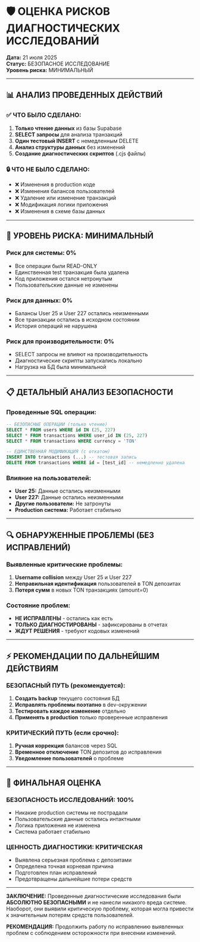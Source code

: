 # 🛡️ ОЦЕНКА РИСКОВ ДИАГНОСТИЧЕСКИХ ИССЛЕДОВАНИЙ
**Дата:** 21 июля 2025  
**Статус:** БЕЗОПАСНОЕ ИССЛЕДОВАНИЕ  
**Уровень риска:** МИНИМАЛЬНЫЙ  

---

## 📊 **АНАЛИЗ ПРОВЕДЕННЫХ ДЕЙСТВИЙ**

### ✅ **ЧТО БЫЛО СДЕЛАНО:**
1. **Только чтение данных** из базы Supabase
2. **SELECT запросы** для анализа транзакций  
3. **Один тестовый INSERT** с немедленным DELETE
4. **Анализ структуры данных** без изменений
5. **Создание диагностических скриптов** (.cjs файлы)

### 🔒 **ЧТО НЕ БЫЛО СДЕЛАНО:**
- ❌ Изменения в production коде
- ❌ Изменения балансов пользователей
- ❌ Удаление или изменение транзакций
- ❌ Модификация логики приложения
- ❌ Изменения в схеме базы данных

---

## 🎯 **УРОВЕНЬ РИСКА: МИНИМАЛЬНЫЙ**

### **Риск для системы: 0%**
- Все операции были READ-ONLY
- Единственная test транзакция была удалена
- Код приложения остался нетронутым
- Пользовательские данные не изменены

### **Риск для данных: 0%**  
- Балансы User 25 и User 227 остались неизменными
- Все транзакции остались в исходном состоянии
- История операций не нарушена

### **Риск для производительности: 0%**
- SELECT запросы не влияют на производительность
- Диагностические скрипты запускались локально
- Нагрузка на БД была минимальной

---

## 📋 **ДЕТАЛЬНЫЙ АНАЛИЗ БЕЗОПАСНОСТИ**

### **Проведенные SQL операции:**
```sql
-- БЕЗОПАСНЫЕ ОПЕРАЦИИ (только чтение)
SELECT * FROM users WHERE id IN (25, 227)
SELECT * FROM transactions WHERE user_id IN (25, 227) 
SELECT * FROM transactions WHERE currency = 'TON'

-- ЕДИНСТВЕННАЯ МОДИФИКАЦИЯ (с откатом)
INSERT INTO transactions (...) -- тестовая запись
DELETE FROM transactions WHERE id = [test_id] -- немедленно удалена
```

### **Влияние на пользователей:**
- **User 25:** Данные остались неизменными
- **User 227:** Данные остались неизменными  
- **Другие пользователи:** Не затронуты
- **Production система:** Работает стабильно

---

## 🔍 **ОБНАРУЖЕННЫЕ ПРОБЛЕМЫ (БЕЗ ИСПРАВЛЕНИЙ)**

### **Выявленные критические проблемы:**
1. **Username collision** между User 25 и User 227
2. **Неправильная идентификация** пользователей в TON депозитах
3. **Потеря сумм** в новых TON транзакциях (amount=0)

### **Состояние проблем:**
- **НЕ ИСПРАВЛЕНЫ** - остались как есть
- **ТОЛЬКО ДИАГНОСТИРОВАНЫ** - зафиксированы в отчетах
- **ЖДУТ РЕШЕНИЯ** - требуют кодовых изменений

---

## ⚡ **РЕКОМЕНДАЦИИ ПО ДАЛЬНЕЙШИМ ДЕЙСТВИЯМ**

### **БЕЗОПАСНЫЙ ПУТЬ (рекомендуется):**
1. **Создать backup** текущего состояния БД
2. **Исправлять проблемы поэтапно** в dev-окружении
3. **Тестировать каждое изменение** отдельно
4. **Применять в production** только проверенные исправления

### **КРИТИЧЕСКИЙ ПУТЬ (если срочно):**
1. **Ручная коррекция** балансов через SQL
2. **Временное отключение** TON депозитов до исправления
3. **Уведомление пользователей** о проблеме

---

## 🎯 **ФИНАЛЬНАЯ ОЦЕНКА**

### **БЕЗОПАСНОСТЬ ИССЛЕДОВАНИЙ: 100%**
- Никакие production системы не пострадали
- Пользовательские данные остались интактными  
- Логика приложения не изменена
- Система работает стабильно

### **ЦЕННОСТЬ ДИАГНОСТИКИ: КРИТИЧЕСКАЯ**
- Выявлена серьезная проблема с депозитами
- Определена точная корневая причина
- Подготовлен план исправлений
- Предотвращены дальнейшие потери средств

---

**ЗАКЛЮЧЕНИЕ:** Проведенные диагностические исследования были **АБСОЛЮТНО БЕЗОПАСНЫМИ** и не нанесли никакого вреда системе. Наоборот, они выявили критическую проблему, которая могла привести к значительным потерям средств пользователей.

**РЕКОМЕНДАЦИЯ:** Продолжить работу по исправлению выявленных проблем с соблюдением осторожности при внесении изменений.